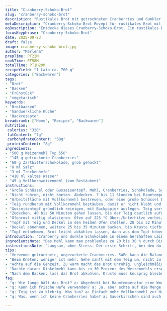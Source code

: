 ```yaml
---
title: "Cranberry-Schoko-Brot"
slug: "cranberry-schoko-brot"
description: "Rustikales Brot mit getrockneten Cranberries und dunkler Schokolade. Teig wird über Nacht bei Raumtemperatur quellen gelassen, um Geschmack und Textur zu intensivieren. Im Gusseisentopf gebacken, entsteht eine knusprige Kruste mit weichem Inneren. Variation mit Dinkelmehl möglich. Ideal für Frühstück oder als außergewöhnliche Beilage. Verzicht auf Eier und Nüsse macht es allergikerfreundlich."
metaDescription: "Cranberry-Schoko-Brot Rezept für rustikales Brot mit intensiven Aromen und knuspriger Kruste. Ideal für Frühstück oder als Beilage"
ogDescription: "Entdecke dieses Cranberry-Schoko-Brot. Ein rustikales Brot, das süß-säuerliche Cranberries und bittere Schokolade vereint. Perfekt für jedes Frühstück"
focusKeyphrase: "Cranberry-Schoko-Brot"
date: 2025-09-23
draft: false
image: cranberry-schoko-brot.jpg
author: "Marlena"
prepTime: PT22M
cookTime: PT58M
totalTime: PT1H20M
recipeYield: "1 Laib ca. 700 g"
categories: ["Backwaren"]
tags:
- "Brot"
- "Backen"
- "Frühstück"
- "vegetarisch"
keywords:
- "Brotbacken"
- "handwerkliche Küche"
- "Backrezepte"
breadcrumb: ["Home", "Recipes", "Backwaren"]
nutrition: 
 calories: "320"
 fatContent: "7g"
 carbohydrateContent: "58g"
 proteinContent: "8g"
ingredients:
- "500 g Weizenmehl Typ 550"
- "145 g getrocknete Cranberries"
- "60 g Zartbitterschokolade, grob gehackt"
- "8 ml Salz"
- "3 ml Trockenhefe"
- "410 ml kaltes Wasser"
- "45 g Vollkornweizenmehl (zum Bestäuben)"
instructions:
- "Große Schüssel oder Gusseisentopf. Mehl, Cranberries, Schokolade, Salz und Hefe grob vermengen. Kaltes Wasser zugeben, nur so viel rühren bis keine trockenen Stellen mehr sichtbar sind, Teig braucht nicht homogen zu sein, eher klumpig bleiben."
- "Nicht rühren, nicht kneten. Abdecken. 7 bis 11 Stunden bei Raumtemperatur stehen lassen, bis Bläschen und Volumen sichtbar sind, angenehm säuerlich riechen."
- "Arbeitsfläche mit Vollkornmehl bestreuen, oder eine große Schüssel bereitstellen. Teig aus dem Topf mit feuchten Händen vorsichtig falten, mindestens 6-mal, bis er sich glatter anfühlt, dabei die Luft nicht komplett rausdrücken."
- "Teig rundherum mit Vollkornmehl bestäuben, damit er nicht klebt und besser formbar bleibt."
- "Gusseisentopf gründlich reinigen, mit Backpapier auslegen. Teig vorsichtig hineinlegen, idealerweise die Naht unten, damit die Oberseite glatt bleibt."
- "Zudecken. 40 bis 50 Minuten gehen lassen, bis der Teig deutlich aufgegangen ist, fast doppelt so groß. Fingerprobe: leicht eindrücken, Teig federt langsam zurück, nicht sofort."
- "Ofenrost mittig platzieren. Ofen auf 225 °C Ober-/Unterhitze vorheizen, dabei den Topf mit Deckel mitaufheizen (mindestens 30 Minuten)."
- "Topf mit Teig und Deckel in den heißen Ofen stellen. 28 bis 32 Minuten backen, der Deckel sorgt für Feuchtigkeit und Dampf. Klangprobe an den Seiten: hohl, wenn fertig."
- "Deckel abnehmen, weitere 25 bis 35 Minuten backen, bis Kruste tiefbraun und knusprig ist. Teig sollte nicht zu weich wirken, im Zweifel lieber etwas länger."
- "Topf entnehmen, Brot leicht abkühlen lassen, dann aus dem Topf heben und auf einem Gitter vollständig auskühlen lassen. Mehlreste mit einem Pinsel entfernen."
introduction: "Cranberry und dunkle Schokolade in einem herzhaften Laib vereint. Das sind nicht die ersten Zutaten, die man bei Brot erwartet, doch nach einigen Fehlversuchen bin ich überzeugt: die süß-säuerlichen Cranberries veredeln jedes Frühstück, während die bittere Schokolade für ein harmonisches Zusammenspiel sorgt. Der Trick liegt im langsamen Quellprozess über Nacht, der mehr Geschmack und eine fast luftige Textur erzeugt. Mit einem gusseisernen Topf als Backhilfe wird eine knackige Kruste erzeugt, vergleichbar mit Bäckerschwerstarbeit. Meine Variation nutzt mehr Vollkornmehl beim Einreiben, damit das Brot später besser aussieht und seine Form hält. Mindestens eine Stunde Vorbereitung, dann viel Geduld beim gehen lassen. Aber es lohnt sich; wer mag schon langweiliges Toast? Was ich gelernt habe: kaltes Wasser und wenig Kneten vermeiden Übersäuerung und sorgen für Volumen. Außerdem nehme ich immer Zartbitter-Schokolade, keine Vollmilch, sonst wird das Brot zu süß und matschig. Beim ersten Mal hatte ich das Mehl unterschätzt, daher habe ich Type 550 statt neutralem Weizenmehl genommen – mehr Struktur, mehr Aroma."
ingredientsNote: "Das Mehl kann man problemlos zu 20 bis 30 % durch Dinkel- oder Roggenmehl ersetzen, ohne den Teig zu überfordern. Vollkornmehl im Belag ist ein Muss, das verhindert klebrige Hände beim Formen und hinterlässt einen rustikalen Look. Cranberries sollten ungezuckert sein, sonst wird das Brot schnell süßlich und die Kruste weniger knusprig. Die Schokolade habe ich mehrfach getestet – grob gehackt funktioniert besser als kleine Schokotropfen, da sie im Teig sanfter schmelzen und nicht verbrennen. Hefe kann frisch oder Trocken sein, Frischhefe würde ich bei den Mengen auf etwa 15 g erhöhen. Wasser unbedingt kalt; mit warmem Wasser kann die Gärung zu schnell und unkontrolliert verlaufen, das Brot verliert an Geschmack. Salz nicht zu knapp, sollte aber nicht zu früh mit der Hefe gemischt werden, sonst kann die Triebkraft leiden. Wenn du allergisch auf Schokolade bist, teste mal kleine Stücke von getrockneten Sauerkirschen mit Zimt."
instructionsNote: "Langsam, ohne Stress. Der erste Schritt, bei dem du nur mit einem Löffel oder einer Gabel rührst, darf nie zu ordentlich sein. Klumpig, das muss der Teig sein. Die Ruhephase nachts – nicht der Teig, du –, ist spannend: Man sieht das Aufgehen langsam an Blasen und leichter Volumenvergrößerung. Warme Plätze vermeiden, die Temperatur sollte konstant Raumtemperatur sein; Schwankungen bringen ungleichmäßiges Ergebnis. Das Falten ist entscheidend: nicht kneten, sondern eher wie ein Brief falten, Luft einschließen, glutenaktivieren. Auch der Vollkornmehl-Belag verhindert, dass die nasse Oberfläche klebt und hilft beim Herauslösen aus der Schüssel oder dem Topf. Vor dem finalen Backen im Gusseisentopf gut vorheizen! Ich empfehle den Deckel nicht zu früh zu heben, sonst geht die Feuchtigkeit verloren und die Kruste wird hart. Das sanfte Klopfen “klingt hohl” erkennst du vor allem an den Rändern. Abkühlen lassen, sonst wird die Kruste zu weich. Für eine Variation ohne Gusseisentopf: Ein Backblech mit heißem Wasser reinstellen, um Dampf zu erzeugen, aber das hat nicht die gleiche Wirkung."
tips:
- "Verwende getrocknete, ungezuckerte Cranberries. Süße kann die Balance im Brot stören. Bei Schokolade grob hacken. Sie schmelzen besser. Vermeide Schokotropfen für ungleichmäßige Schmelzverteilung."
- "Beim Kneten: weniger ist mehr. Gehe sanft mit dem Teig um, nicht zu viel drücken. Klumpig sollte er bleiben. Luftzellen sind wichtig. Der Teig darf nicht vollkommen homogen sein."
- "Achte auf die Gehzeit. Zu warm macht das Brot unruhig, ungleichmäßig. Gehe auf die Luftblasen im Teig. Wenn du Bläschen siehst, ist es an der Zeit weiterzumachen. Konstante Temperatur ist entscheidend."
- "Dachte daran: Dinkelmehl kann bis zu 30 Prozent des Weizenmehls ersetzen. Das bringt mehr Geschmack. Besonders rustikal wird es mit Vollkornmehl im Belag. Bringt Struktur und sieht gut aus."
- "Nach dem Backen: lass das Brot abkühlen. Kruste muss knusprig bleiben. Der Dampf muss entweichen, sonst wird die Kruste weich. Klopfe sanft, sollte hohl klingend sein."
faq:
- "q: Wie lange hält das Brot? a: Abgedeckt bei Raumtemperatur eine Woche. Im Kühlschrank hält es sich länger, aber die Kruste leidet. Einfrieren ist eine Option, aber dann wird die Textur trocken."
- "q: Kann ich frische Hefe verwenden? a: Ja, aber achte auf die Menge. Bei frischer Hefe verwende etwa 15 g. Die Takten müssen richtig sein, um die Gärung zu kontrollieren, sonst wird es problematisch."
- "q: Teig ist zu klebrig. Was tun? a: Einfach mehr Vollkornmehl zur Hand nehmen. Gibt Struktur. Oder lass den Teig länger ruhen. Das hilft, damit er sich besser formen lässt."
- "q: Was, wenn ich keine Cranberries habe? a: Sauerkirschen sind auch eine gute Wahl. Sie bringen eine andere Note. Aber Achte darauf, dass sie nicht zu süß sind. Schokolade bleibt gleich, das ist wichtig."

---
```

